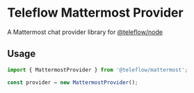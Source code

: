 # Teleflow Mattermost Provider

A Mattermost chat provider library for [@teleflow/node](https://github.com/khulnasoft/teleflow)

## Usage

```javascript
import { MattermostProvider } from '@teleflow/mattermost';

const provider = new MattermostProvider();
```

